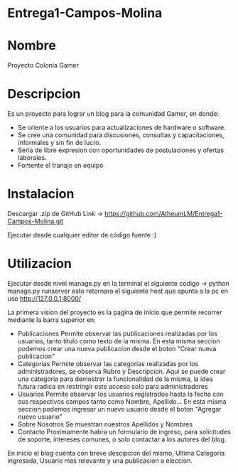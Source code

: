# Entrega1-Campos-Molina
# Nombre
Proyecto Colonia Gamer 

# Descripcion
Es un proyecto para lograr un blog para la comunidad Gamer, en donde:
* Se oriente a los usuarios para actualizaciones de hardware o software.
* Se cree una comunidad para discusiones, consultas y capacitaciones, informales y sin fin de lucro.
* Seria de libre expresion con oportunidades de postulaciones y ofertas laborales.
* Fomente el tranajo en equipo

# Instalacion
Descargar .zip de GitHub 
Link -> https://github.com/AtheumLM/Entrega1-Campos-Molina.git

Ejecutar desde cualquier editor de código fuente :)

# Utilizacion 
Ejecutar desde nivel manage.py en la terminal el siguiente codigo
-> python manage.py runserver 
esto retornara el siguiente host que apunta a la pc en uso http://127.0.0.1:8000/

La primera vision del proyecto es la pagina de inicio que permite recorrer mediante la barra superior en:
* Publicaciones 
    Permite observar las publicaciones realizadas por los usuarios, tanto titulo como texto de la misma. 
    En esta misma seccion podemos crear una nueva publicacion desde el boton "Crear nueva publicacion"
* Categorias
    Permite observar las categorias realizadas por los administradores, se observa Rubro y Descripcion.
    Aqui se puede crear una categoria para demostrar la funcionalidad de la misma, la idea futura radica en restringir este acceso solo para administradores
* Usuarios
    Permite observar los usuarios registrados hasta la fecha con sus respectivos campos tanto como Nombre, Apellido...
    En esta misma seccion podemos ingresar un nuevo usuario desde el boton "Agregar nuevo usuario"
* Sobre Nosotros
    Se muestran nuestros Apellidos y Nombres
* Contacto
    Proximamente habra un formulario de ingreso, para solicitudes de soporte, intereses comunes, o solo contactar a los autores del blog.

En inicio el blog cuenta con breve descipcion del mismo, Ultima Categoria ingresada, Usuario mas relevante y una publicacion a eleccion.



